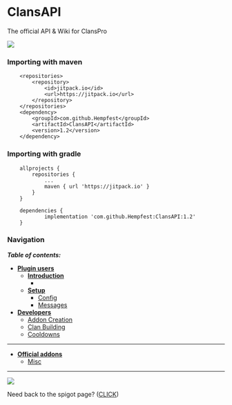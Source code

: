 # ClansAPI
The official API & Wiki for ClansPro



[![](https://jitpack.io/v/Hempfest/ClansAPI.svg)](https://jitpack.io/#Hempfest/ClansAPI)
### Importing with maven
```
	<repositories>
		<repository>
		    <id>jitpack.io</id>
		    <url>https://jitpack.io</url>
		</repository>
	</repositories>
  	<dependency>
	    <groupId>com.github.Hempfest</groupId>
	    <artifactId>ClansAPI</artifactId>
	    <version>1.2</version>
	</dependency>
```
### Importing with gradle
```
	allprojects {
		repositories {
			...
			maven { url 'https://jitpack.io' }
		}
	}

	dependencies {
	        implementation 'com.github.Hempfest:ClansAPI:1.2'
	}
```

### Navigation
_**Table of contents:**_
- [**Plugin users**](https://github.com/Hempfest/ClansAPI/wiki)
    - [**Introduction**](https://github.com/Hempfest/ClansAPI/wiki/Information)
        - []()
    - [**Setup**]()
        - [Config](https://github.com/Hempfest/ClansAPI/wiki/Config.yml)
        - [Messages](https://github.com/Hempfest/ClansAPI/wiki/Messages.yml)
- [**Developers**](https://github.com/Hempfest/ClansAPI/wiki/Development)
    - [Addon Creation](https://github.com/Hempfest/ClansAPI/wiki/Creating-an-addon-w--the-API)
    - [Clan Building](https://github.com/Hempfest/ClansAPI/wiki/Clan-Blueprints)
    - [Cooldowns](https://github.com/Hempfest/ClansAPI/wiki/Clan-Cooldowns)
---
- [**Official addons**]()
    - [Misc]()
---
![](https://i.imgur.com/9Tu9JAN.png)

Need back to the spigot page? ([CLICK](https://www.spigotmc.org/resources/clans-pro-1-12-1-16.87515/))
